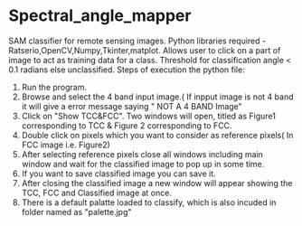 # Spectral_angle_mapper
SAM classifier for remote sensing images.
Python libraries required -Ratserio,OpenCV,Numpy,Tkinter,matplot.
Allows user to click on a part of image to act as training data for a class.
Threshold for classification angle < 0.1 radians else unclassified.
Steps of execution the python file:
1. Run the program.
2. Browse and select the 4 band input image.( If inpput image is not 4 band it will give a error message saying " NOT A 4 BAND Image"
3. Click on "Show TCC&FCC".
    	Two windows will open, titled as Figure1 corresponding to TCC & Figure 2 corresponding to FCC.
4. Double click on pixels which you want to consider as reference pixels( In FCC image i.e. Figure2)
5. After selecting reference pixels close all windows including main window and wait for the classified image to pop up in some time.
6. If you want to save classified image you can save it.
7. After closing the classified image a new window will appear showing the TCC, FCC and Classified image at once.
8. There is a default palatte loaded to classify, which is also incuded in folder named as "palette.jpg"
